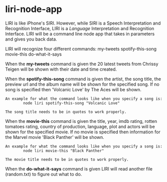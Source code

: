 # liri-node-app

LIRI is like iPhone's SIRI. However, while SIRI is a Speech Interpretation and Recognition Interface, LIRI is a _Language_ Interpretation and Recognition Interface. LIRI will be a command line node app that takes in parameters and gives you back data.

LIRI will recognize four different commands: 
    my-tweets
    spotify-this-song
    movie-this
    do-what-it-says

When the <b>my-tweets</b> command is given the 20 latest tweets from Chrissy Teigen will be shown with their date and time created.

When the <b>spotify-this-song</b> command is given the artist, the song title, the preview url and the album name will be shown for the specified song. If no song is specified then 'Volcanic Love' by The Aces will be shown.
    
    An example for what the command looks like when you specify a song is: 
            node liri spotify-this-song "Volcanic Love"
    
    The song title needs to be in quotes to work properly.

When the <b>movie-this</b> command is given the title, year, imdb rating, rotten tomatoes rating, country of production, language, plot and actors will be shown for the specified movie. If no movie is specified then information for the Marvel movie 'Black Panther' will be shown.

    An example for what the command looks like when you specify a song is:
            node liri movie-this "Black Panther"
            
    The movie title needs to be in quotes to work properly.
    
When the <b>do-what-it-says</b> command is given LIRI will read another file (random.txt) to figure out what to do.